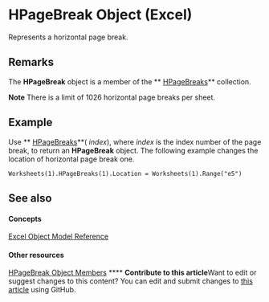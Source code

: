 
# HPageBreak Object (Excel)

Represents a horizontal page break. 


## Remarks

The  **HPageBreak** object is a member of the ** [HPageBreaks](087106a7-ded7-d672-095d-98e7012fa440.md)** collection.


**Note**  There is a limit of 1026 horizontal page breaks per sheet.


## Example

Use  ** [HPageBreaks](d5541a3f-df09-a8cf-8a40-90a014b0c464.md)**( _index_), where  _index_ is the index number of the page break, to return an **HPageBreak** object. The following example changes the location of horizontal page break one.


```
Worksheets(1).HPageBreaks(1).Location = Worksheets(1).Range("e5")
```


## See also


#### Concepts


 [Excel Object Model Reference](11ea8598-8a20-92d5-f98b-0da04263bf2c.md)
#### Other resources


 [HPageBreak Object Members](32b561ff-a0cf-142b-0a46-c622a42b6125.md)
****   **Contribute to this article**Want to edit or suggest changes to this content? You can edit and submit changes to  [this article](https://github.com/jhershey00/VBA_Excel_Test/OpenXMLCon/articles/8fc96958-33ab-8251-f627-4769b5eab97f.md) using GitHub.

